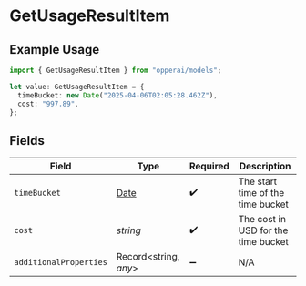 # GetUsageResultItem

## Example Usage

```typescript
import { GetUsageResultItem } from "opperai/models";

let value: GetUsageResultItem = {
  timeBucket: new Date("2025-04-06T02:05:28.462Z"),
  cost: "997.89",
};
```

## Fields

| Field                                                                                         | Type                                                                                          | Required                                                                                      | Description                                                                                   |
| --------------------------------------------------------------------------------------------- | --------------------------------------------------------------------------------------------- | --------------------------------------------------------------------------------------------- | --------------------------------------------------------------------------------------------- |
| `timeBucket`                                                                                  | [Date](https://developer.mozilla.org/en-US/docs/Web/JavaScript/Reference/Global_Objects/Date) | :heavy_check_mark:                                                                            | The start time of the time bucket                                                             |
| `cost`                                                                                        | *string*                                                                                      | :heavy_check_mark:                                                                            | The cost in USD for the time bucket                                                           |
| `additionalProperties`                                                                        | Record<string, *any*>                                                                         | :heavy_minus_sign:                                                                            | N/A                                                                                           |